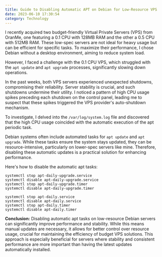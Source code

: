 ```yaml
---
title: Guide to Disabling Automatic APT on Debian for Low-Resource VPS
date: 2023-06-10 17:30:54
category: Technology
---
```


I recently acquired two budget-friendly Virtual Private Servers (VPS) from OranMe, one featuring a 0.1 CPU with 128MB RAM and the other a 0.5 CPU with 512MB RAM. These low-spec servers are not ideal for heavy usage but can be efficient for specific tasks. To maximize their performance, I chose Debian without a desktop environment, aiming to reduce system load.

However, I faced a challenge with the 0.1 CPU VPS, which struggled with the `apt update` and `apt upgrade` processes, significantly slowing down operations.

In the past weeks, both VPS servers experienced unexpected shutdowns, compromising their reliability. Server stability is crucial, and such shutdowns undermine their utility. I noticed a pattern of high CPU usage spikes preceding each shutdown on the control panel, leading me to suspect that these spikes triggered the VPS provider's auto-shutdown mechanism.

To investigate, I delved into the `/var/log/system.log` file and discovered that the high CPU usage coincided with the automatic execution of the apt periodic task.

Debian systems often include automated tasks for `apt update` and `apt upgrade`. While these tasks ensure the system stays updated, they can be resource-intensive, particularly on lower-spec servers like mine. Therefore, disabling these automatic updates is a practical solution for enhancing performance.

Here's how to disable the automatic apt tasks:

```shell
systemctl stop apt-daily-upgrade.service
systemctl disable apt-daily-upgrade.service
systemctl stop apt-daily-upgrade.timer
systemctl disable apt-daily-upgrade.timer

systemctl stop apt-daily.service
systemctl disable apt-daily.service
systemctl stop apt-daily.timer
systemctl disable apt-daily.timer
```

**Conclusion:**
Disabling automatic apt tasks on low-resource Debian servers can significantly improve performance and stability. While this means manual updates are necessary, it allows for better control over resource usage, crucial for maintaining the efficiency of budget VPS solutions. This approach is especially beneficial for servers where stability and consistent performance are more important than having the latest updates automatically installed.
